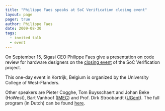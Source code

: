 ```yaml
---
title: "Philippe Faes speaks at SoC Verification closing event"
layout: page 
pager: true
author: Philippe Faes
date: 2009-08-30
tags: 
  - invited talk
  - event
---
```

<div class="content">
<p>On September 15, Sigasi CEO Philippe Faes give a presentation on code review for hardware designers on the <a href="http://socverification.appspot.com/public/symposium/" class="elf-external elf-icon">closing event</a> of the SoC Verification project.</p><p>This one-day event in Kortrijk, Belgium is organized by the <a herf="http://www.howest.be/pih">University College of West-Flanders</a>.</p><p>Other speakers are Pieter Cogghe, Tom Buysschaert and Johan Beke (HoWest), Bart Vanhoof (<a href="http://www.imec.be" class="elf-external elf-icon">IMEC</a>) and Prof. Dirk Stroobandt (<a href="http://www.ugent.be" class="elf-external elf-icon">UGent</a>). The full program (in Dutch) can be found <a href="http://socverification.appspot.com/public/symposium/program/" class="elf-external elf-icon">here</a>.</p>  </div>

